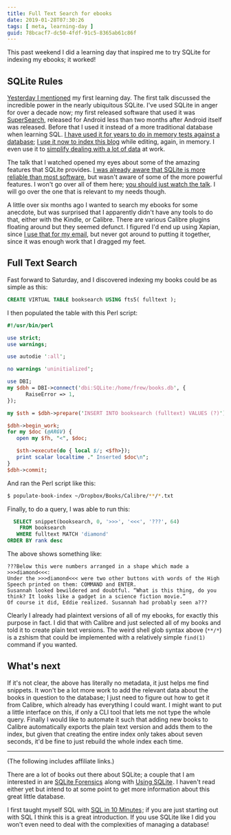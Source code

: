 ```yaml
---
title: Full Text Search for ebooks
date: 2019-01-28T07:30:26
tags: [ meta, learning-day ]
guid: 78bcacf7-dc50-4fdf-91c5-8365ab61c86f
---
```

This past weekend I did a learning day that inspired me to try SQLite for
indexing my ebooks; it worked!

<!--more-->

## SQLite Rules

[Yesterday I mentioned](/posts/learning-day-1-golang/) my first learning day.
The first talk discussed the incredible power in the nearly ubiquitous SQLite.
I've used SQLite in anger for over a decade now; my first released software that
used it was
[SuperSearch](https://github.com/frioux/supersearch/commit/195ec14de5baff408170bc2bc1fd7e9f7bbac0dc#diff-6048200fb8d691db0ef9e650144eab6bR24),
released for Android less than two months after Android itself was released.
Before that I used it instead of a more traditional database when learning SQL.
[I have used it for years to do in memory tests against a
database](https://github.com/frioux/DBIx-Class-Helpers/blob/b71389697ae27e0f3fc7540c1290343721e3e30e/t/lib/TestSchema.pm#L35);
[I use it now to index this
blog](https://github.com/frioux/blog/blob/master/bin/q#L22) while editing,
again, in memory.  I even use it to [simplify dealing with a lot of
data](https://blog.afoolishmanifesto.com/posts/categorically-solving-cronspam/#zr-cron-report)
at work.

The talk that I watched opened my eyes about some of the amazing features that
SQLite provides.  [I was already aware that SQLite is more reliable than most
software](https://danluu.com/file-consistency/), but wasn't aware of some of the
more powerful features.  I won't go over all of them here; [you should just
watch the talk](https://www.youtube.com/watch?v=RqubKSF3wig).  I will go over
the one that is relevant to my needs though.

A little over six months ago I wanted to search my ebooks for some anecdote, but
was surprised that I apparently didn't have any tools to do that, either with
the Kindle, or Calibre.  There are various Calibre plugins floating around but
they seemed defunct.  I figured I'd end up using Xapian, since [I use that for
my email](/posts/fast-cli-tools-and-gmail/#notmuch), but never got around to
putting it together, since it was enough work that I dragged my feet.

## Full Text Search

Fast forward to Saturday, and I discovered indexing my books could be as simple
as this:

```sql
CREATE VIRTUAL TABLE booksearch USING fts5( fulltext );
```

I then populated the table with this Perl script:

```perl
#!/usr/bin/perl

use strict;
use warnings;

use autodie ':all';

no warnings 'uninitialized';

use DBI;
my $dbh = DBI->connect('dbi:SQLite:/home/frew/books.db', {
      RaiseError => 1,
});

my $sth = $dbh->prepare('INSERT INTO booksearch (fulltext) VALUES (?)');

$dbh->begin_work;
for my $doc (@ARGV) {
   open my $fh, "<", $doc;

   $sth->execute(do { local $/; <$fh>});
   print scalar localtime ." Inserted $doc\n";
}
$dbh->commit;
```

And ran the Perl script like this:

```bash
$ populate-book-index ~/Dropbox/Books/Calibre/**/*.txt
```

Finally, to do a query, I was able to run this:

```sql
  SELECT snippet(booksearch, 0, '>>>', '<<<', '???', 64)
    FROM booksearch
   WHERE fulltext MATCH 'diamond'
ORDER BY rank desc
```

The above shows something like:

```
???Below this were numbers arranged in a shape which made a >>>diamond<<<:
Under the >>>diamond<<< were two other buttons with words of the High Speech printed on them: COMMAND and ENTER.
Susannah looked bewildered and doubtful. “What is this thing, do you think? It looks like a gadget in a science fiction movie.”
Of course it did, Eddie realized. Susannah had probably seen a???
```

Clearly I already had plaintext versions of all of my ebooks, for exactly this
purpose in fact.  I did that with Calibre and just selected all of my books and
told it to create plain text versions.  The weird shell glob syntax above
(`**/*`) is a zshism that could be implemented with a relatively simple
`find(1)` command if you wanted.

## What's next

If it's not clear, the above has literally no metadata, it just helps me find
snippets.  It won't be a lot more work to add the relevant data about the books
in question to the database; I just need to figure out how to get it from
Calibre, which already has everything I could want.  I might want to put a
little interface on this, if only a CLI tool that lets me not type the whole
query.  Finally I would like to automate it such that adding new books to
Calibre automatically exports the plain text version and adds them to the index,
but given that creating the entire index only takes about seven seconds, it'd be
fine to just rebuild the whole index each time.

---

(The following includes affiliate links.)

There are a lot of books out there about SQLite; a couple that I am interested
in are
<a target="_blank" href="https://www.amazon.com/gp/product/1980293074/ref=as_li_tl?ie=UTF8&camp=1789&creative=9325&creativeASIN=1980293074&linkCode=as2&tag=afoolishmanif-20&linkId=3de2f331a522b0b89750dcc1bbc3aaea">SQLite Forensics</a><img src="//ir-na.amazon-adsystem.com/e/ir?t=afoolishmanif-20&l=am2&o=1&a=1980293074" width="1" height="1" border="0" alt="" style="border:none !important; margin:0px !important;" />
along with
<a target="_blank" href="https://www.amazon.com/gp/product/0596521189/ref=as_li_tl?ie=UTF8&camp=1789&creative=9325&creativeASIN=0596521189&linkCode=as2&tag=afoolishmanif-20&linkId=0fb2ed6057784de93ddce594bd8cb615">Using SQLite</a><img src="//ir-na.amazon-adsystem.com/e/ir?t=afoolishmanif-20&l=am2&o=1&a=0596521189" width="1" height="1" border="0" alt="" style="border:none !important; margin:0px !important;" />.
I haven't read either yet but intend to at some point to get more information
about this great little database.

I first taught myself SQL with
<a target="_blank" href="https://www.amazon.com/gp/product/0672336073/ref=as_li_tl?ie=UTF8&camp=1789&creative=9325&creativeASIN=0672336073&linkCode=as2&tag=afoolishmanif-20&linkId=80f1cd88c5359bc91de5b971577f02d5">SQL in 10 Minutes</a><img src="//ir-na.amazon-adsystem.com/e/ir?t=afoolishmanif-20&l=am2&o=1&a=0672336073" width="1" height="1" border="0" alt="" style="border:none !important; margin:0px !important;" />;
if you are just starting out with SQL I think this is a great introduction.  If
you use SQLite like I did you won't even need to deal with the complexities of
managing a database!
